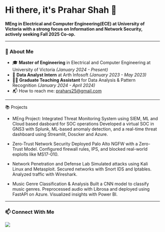 # Hi there, it's Prahar Shah 👋

**MEng in Electrical and Computer Engineering(ECE) at University of Victoria with a strong focus on Information and Network Security, actively seeking Fall 2025 Co-op.**  


---

### 🚀 **About Me**
- 🎓 **Master of Engineering** in Electrical and Computer Engineering at University of Victoria *(January 2024 - Present)*
- 💼 **Data Analyst Intern** at Arth Infosoft *(January 2023 - May 2023)*
- 👨‍🏫 **Graduate Teaching Assistant** for Data Analysis & Pattern Recognition *(January 2024 - April 2024)*  
- 📬 How to reach me: [prahars25@gmail.com](mailto:prahars25@gmail.com)

---
📚 Projects

- MEng Project: Integrated Threat Monitoring System using SIEM, ML and Cloud based dasboard for SOC operations
Developed a virtual SOC in GNS3 with Splunk, ML-based anomaly detection, and a real-time threat dashboard using Streamlit, Doscker and Azure.

- Zero-Trust Network Security
Deployed Palo Alto NGFW with a Zero-Trust Model. Configured firewall rules, IPS, and blocked real-world exploits like MS17-010.

- Network Penetration and Defense Lab
Simulated attacks using Kali Linux and Metasploit. Secured networks with Snort IDS and Iptables. Analyzed traffic with Wireshark.

- Music Genre Classification & Analysis
Built a CNN model to classify music genres. Preprocessed audio with Librosa and deployed using FastAPI on Azure. Visualized insights with Power BI.





---

### 📫 **Connect With Me**
<p align="left">
  <a href="https://www.linkedin.com/in/prahar-shah-238741207/">
    <img src="https://img.shields.io/badge/LinkedIn-0077B5?style=flat&logo=linkedin&logoColor=white" />
  </a>
</p>

